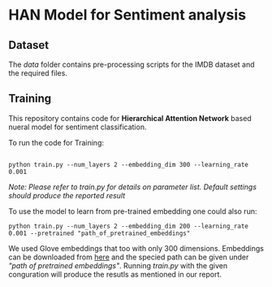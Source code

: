 # HAN Model for Sentiment analysis

## Dataset
The *data* folder contains pre-processing scripts for the IMDB dataset and the required files.

## Training

This repository contains code for **Hierarchical Attention Network** based nueral model for sentiment classification.

To run the code for Training:
```

python train.py --num_layers 2 --embedding_dim 300 --learning_rate 0.001
```

*Note: Please refer to train.py for details on parameter list. Default settings should produce the reported result* 

To use the model to learn from pre-trained embedding one could also run:

```
python train.py --num_layers 2 --embedding_dim 200 --learning_rate 0.001 --pretrained "path_of_pretrained_embeddings"
```
  
We used Glove embeddings that too with only 300 dimensions. Embeddings can be downloaded from [here](https://drive.google.com/file/d/1eMaFKiSIrZ9wZ9GvvrIWKliP4tXYAKBt/view?usp=sharing) and the specied path can be given under *"path of pretrained embeddings"*. Running *train.py* with the given conguration will produce the resutls as mentioned in our report.
